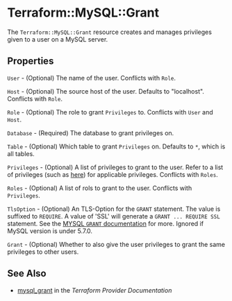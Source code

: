 # Terraform::MySQL::Grant

The ``Terraform::MySQL::Grant`` resource creates and manages privileges given to
a user on a MySQL server.

## Properties

`User` - (Optional) The name of the user. Conflicts with `Role`.

`Host` - (Optional) The source host of the user. Defaults to "localhost". Conflicts with `Role`.

`Role` - (Optional) The role to grant `Privileges` to. Conflicts with `User` and `Host`.

`Database` - (Required) The database to grant privileges on.

`Table` - (Optional) Which table to grant `Privileges` on. Defaults to `*`, which is all tables.

`Privileges` - (Optional) A list of privileges to grant to the user. Refer to a list of privileges (such as [here](https://dev.mysql.com/doc/refman/5.5/en/grant.html)) for applicable privileges. Conflicts with `Roles`.

`Roles` - (Optional) A list of rols to grant to the user. Conflicts with `Privileges`.

`TlsOption` - (Optional) An TLS-Option for the `GRANT` statement. The value is suffixed to `REQUIRE`. A value of 'SSL' will generate a `GRANT ... REQUIRE SSL` statement. See the [MYSQL `GRANT` documentation](https://dev.mysql.com/doc/refman/5.7/en/grant.html) for more. Ignored if MySQL version is under 5.7.0.

`Grant` - (Optional) Whether to also give the user privileges to grant the same privileges to other users.


## See Also

* [mysql_grant](https://www.terraform.io/docs/providers/mysql/r/grant.html) in the _Terraform Provider Documentation_